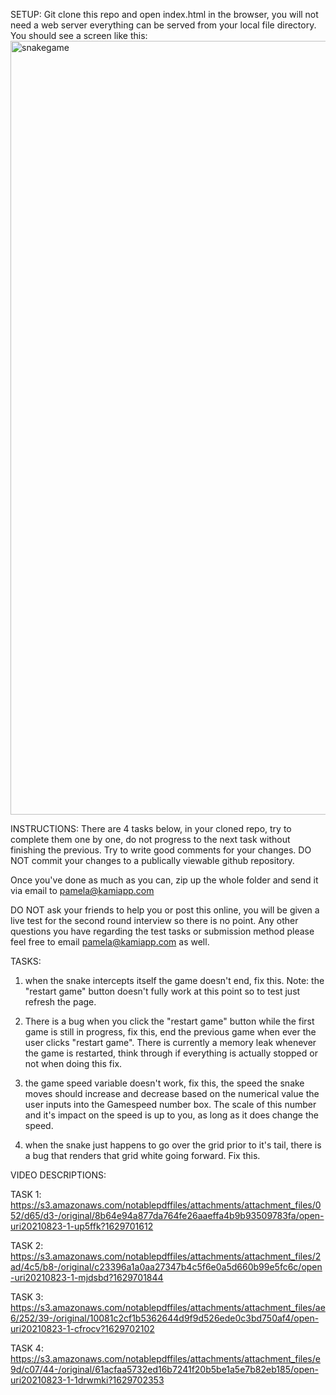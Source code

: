 SETUP:
Git clone this repo and open index.html in the browser, you will not need a web server everything can be served from your local file directory.
You should see a screen like this:
<img width="1238" alt="snakegame" src="https://user-images.githubusercontent.com/10645019/130399846-0c34eaa7-8f99-4bbd-924e-e57fb1ec6c78.png">

INSTRUCTIONS:
There are 4 tasks below, in your cloned repo, try to complete them one by one, do not progress to the next task without finishing the previous. Try to write good comments for your changes. DO NOT commit your changes to a publically viewable github repository.

Once you've done as much as you can, zip up the whole folder and send it via email to pamela@kamiapp.com

DO NOT ask your friends to help you or post this online, you will be given a live test for the second round interview so there is no point.
Any other questions you have regarding the test tasks or submission method please feel free to email pamela@kamiapp.com as well.

TASKS:

1. when the snake intercepts itself the game doesn't end, fix this. Note: the "restart game" button doesn't fully work at this point so to test just refresh the page.

2. There is a bug when you click the "restart game" button while the first game is still in progress, fix this, end the previous game when ever the user clicks "restart game". There is currently a memory leak whenever the game is restarted, think through if everything is actually stopped or not when doing this fix.

3. the game speed variable doesn't work, fix this, the speed the snake moves should increase and decrease based on the numerical value the user inputs into the Gamespeed number box. The scale of this number and it's impact on the speed is up to you, as long as it does change the speed.

4. when the snake just happens to go over the grid prior to it's tail, there is a bug that renders that grid white going forward. Fix this.

VIDEO DESCRIPTIONS:

TASK 1:
https://s3.amazonaws.com/notablepdffiles/attachments/attachment_files/052/d65/d3-/original/8b64e94a877da764fe26aaeffa4b9b93509783fa/open-uri20210823-1-up5ffk?1629701612

TASK 2:
https://s3.amazonaws.com/notablepdffiles/attachments/attachment_files/2ad/4c5/b8-/original/c23396a1a0aa27347b4c5f6e0a5d660b99e5fc6c/open-uri20210823-1-mjdsbd?1629701844

TASK 3:
https://s3.amazonaws.com/notablepdffiles/attachments/attachment_files/ae6/252/39-/original/10081c2cf1b5362644d9f9d526ede0c3bd750af4/open-uri20210823-1-cfrocv?1629702102

TASK 4:
https://s3.amazonaws.com/notablepdffiles/attachments/attachment_files/e9d/c07/44-/original/61acfaa5732ed16b7241f20b5be1a5e7b82eb185/open-uri20210823-1-1drwmki?1629702353
